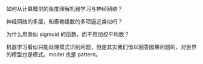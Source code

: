 如何从计算模型的角度理解机器学习与神经网络？

神经网络的多层，和泰勒级数的多项逼近类似吗？

为什么用类似 sigmoid 的函数，而不用加权平均数？

机器学习看似只能处理模式识别问题，但是其实我们借以回答因果问题的，对世界的模型也是模式。model 也是 pattern。
